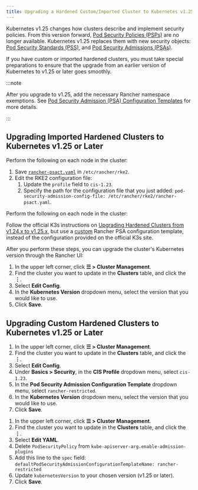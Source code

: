 ```yaml
---
title: Upgrading a Hardened Custom/Imported Cluster to Kubernetes v1.25
---
```


<head>
  <link rel="canonical" href="https://ranchermanager.docs.rancher.com/getting-started/installation-and-upgrade/install-upgrade-on-a-kubernetes-cluster/upgrade-a-hardened-cluster-to-k8s-v1-25"/>
</head>

Kubernetes v1.25 changes how clusters describe and implement security policies. From this version forward, [Pod Security Policies (PSPs)](https://kubernetes.io/docs/concepts/security/pod-security-policy/) are no longer available. Kubernetes v1.25 replaces them with new security objects: [Pod Security Standards (PSS)](https://kubernetes.io/docs/concepts/security/pod-security-standards/), and [Pod Security Admissions (PSAs)](https://kubernetes.io/docs/concepts/security/pod-security-admission/).

If you have custom or imported hardened clusters, you must take special preparations to ensure that the upgrade from an earlier version of Kubernetes to v1.25 or later goes smoothly.

:::note

After you upgrade to v1.25, add the necessary Rancher namespace exemptions. See [Pod Security Admission (PSA) Configuration Templates](../psact.md#exempting-required-rancher-namespaces) for more details.

:::

## Upgrading Imported Hardened Clusters to Kubernetes v1.25 or Later

<Tabs groupId="k8s-distro">
<TabItem value="RKE2" default>

Perform the following on each node in the cluster:
1. Save [`rancher-psact.yaml`](./rancher-psact.yaml) in `/etc/rancher/rke2`.
1. Edit the RKE2 configuration file:
   1. Update the `profile` field to `cis-1.23`.
   1. Specify the path for the configuration file that you just added: `pod-security-admission-config-file: /etc/rancher/rke2/rancher-psact.yaml`.

</TabItem>
<TabItem value="K3s">

Perform the following on each node in the cluster:

Follow the official K3s instructions on [Upgrading Hardened Clusters from v1.24.x to v1.25.x](https://docs.k3s.io/known-issues#hardened-125), but use a [custom](./rancher-psact.yaml) Rancher PSA configuration template, instead of the configuration provided on the official K3s site.
</TabItem>
</Tabs>

After you perform these steps, you can upgrade the cluster's Kubernetes version through the Rancher UI:

1. In the upper left corner, click **☰ > Cluster Management**.
1. Find the cluster you want to update in the **Clusters** table, and click the **⋮**.
1. Select **Edit Config**.
1. In the **Kubernetes Version** dropdown menu, select the version that you would like to use.
1. Click **Save**.

## Upgrading Custom Hardened Clusters to Kubernetes v1.25 or Later

<Tabs groupId="k8s-distro">
<TabItem value="RKE2" default>

1. In the upper left corner, click **☰ > Cluster Management**.
1. Find the cluster you want to update in the **Clusters** table, and click the **⋮**.
1. Select **Edit Config**.
1. Under **Basics > Security**, in the **CIS Profile** dropdown menu, select `cis-1.23`.
1. In the **Pod Security Admission Configuration Template** dropdown menu, select `rancher-restricted`.
1. In the **Kubernetes Version** dropdown menu, select the version that you would like to use.
1. Click **Save**.

</TabItem>
<TabItem value="K3s">

1. In the upper left corner, click **☰ > Cluster Management**.
1. Find the cluster you want to update in the **Clusters** table, and click the **⋮**.
1. Select **Edit YAML**.
1. Delete `PodSecurityPolicy` from `kube-apiserver-arg.enable-admission-plugins`
1. Add this line to the `spec` field: `defaultPodSecurityAdmissionConfigurationTemplateName: rancher-restricted`
1. Update `kubernetesVersion` to your chosen version (v1.25 or later).
1. Click **Save**.

</TabItem>
</Tabs>
